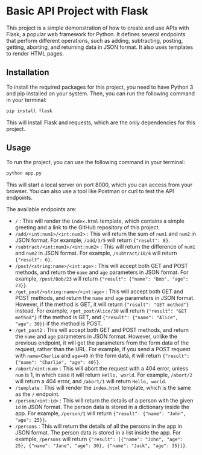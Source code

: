 # Basic API Project with Flask

This project is a simple demonstration of how to create and use APIs with Flask, a popular web framework for Python. It defines several endpoints that perform different operations, such as adding, subtracting, posting, getting, aborting, and returning data in JSON format. It also uses templates to render HTML pages.

## Installation

To install the required packages for this project, you need to have Python 3 and pip installed on your system. Then, you can run the following command in your terminal:

```bash
pip install flask
```

This will install Flask and requests, which are the only dependencies for this project.

## Usage

To run the project, you can use the following command in your terminal:

```bash
python app.py
```

This will start a local server on port 8000, which you can access from your browser. You can also use a tool like Postman or curl to test the API endpoints.

The available endpoints are:

- `/` : This will render the `index.html` template, which contains a simple greeting and a link to the GitHub repository of this project.
- `/add/<int:num1>/<int:num2>` : This will return the sum of `num1` and `num2` in JSON format. For example, `/add/3/5` will return `{"result": 8}`.
- `/subtract/<int:num1>/<int:num2>` : This will return the difference of `num1` and `num2` in JSON format. For example, `/subtract/10/4` will return `{"result": 6}`.
- `/post/<string:name>/<int:age>` : This will accept both GET and POST methods, and return the `name` and `age` parameters in JSON format. For example, `/post/Bob/23` will return `{"result": {"name": "Bob", "age": 23}}`.
- `/get_post/<string:name>/<int:age>` : This will accept both GET and POST methods, and return the `name` and `age` parameters in JSON format. However, if the method is GET, it will return `{"result": "GET method"}` instead. For example, `/get_post/Alice/30` will return `{"result": "GET method"}` if the method is GET, and `{"result": {"name": "Alice", "age": 30}}` if the method is POST.
- `/get_post2` : This will accept both GET and POST methods, and return the `name` and `age` parameters in JSON format. However, unlike the previous endpoint, it will get the parameters from the form data of the request, rather than the URL. For example, if you send a POST request with `name=Charlie` and `age=40` in the form data, it will return `{"result": {"name": "Charlie", "age": 40}}`.
- `/abort/<int:num>` : This will abort the request with a 404 error, unless `num` is 1, in which case it will return `Hello, world`. For example, `/abort/2` will return a 404 error, and `/abort/1` will return `Hello, world`.
- `/template` : This will render the `index.html` template, which is the same as the `/` endpoint.
- `/person/<int:id>` : This will return the details of a person with the given `id` in JSON format. The person data is stored in a dictionary inside the app. For example, `/person/1` will return `{"result": {"name": "John", "age": 25}}`.
- `/persons` : This will return the details of all the persons in the app in JSON format. The person data is stored in a list inside the app. For example, `/persons` will return `{"result": [{"name": "John", "age": 25}, {"name": "Jane", "age": 30}, {"name": "Jack", "age": 35}]}`.
